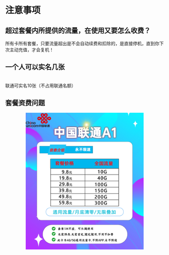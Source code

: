 # 注意事项

## 超过套餐内所提供的流量，在使用又要怎么收费？

所有卡所有套餐，只要流量超出是不会自动续费和扣除的，是直接停机，直到你下次主动充值，才会复机！

## 一个人可以实名几张

\
联通可实名10张（不占用联通名额）

## 套餐资费问题



<div align="center" data-full-width="true">

<figure><img src="../.gitbook/assets/956c68624f26058a648562e948605ee3.png" alt="" width="375"><figcaption></figcaption></figure>

</div>
